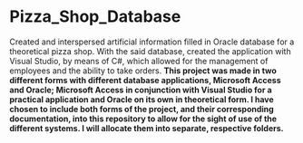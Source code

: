 # Pizza_Shop_Database
Created and interspersed artificial information filled in Oracle database for a theoretical pizza shop. With the said database, created the application with Visual Studio, by means of C#, which allowed for the management of employees and the ability to take orders. **This project was made in two different forms with different database applications, Microsoft Access and Oracle; Microsoft Access in conjunction with Visual Studio for a practical application and Oracle on its own in theoretical form. I have chosen to include both forms of the project, and their corresponding documentation, into this repository to allow for the sight of use of the different systems. I will allocate them into separate, respective folders.**
